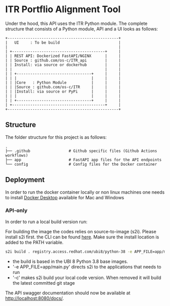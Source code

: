 # ITR Portflio Alignment Tool

Under the hood, this API uses the ITR Python module. The complete structure that consists of a Python module, API and a UI looks as follows:

    +-------------------------------------------------+
    |   UI     : To be build                          |
    |                                                 |
    | +-----------------------------------------+     |
    | | REST API: Dockerized FastAPI/NGINX      |     |
    | | Source : github.com/os-c/ITR_api        |     |
    | | Install: via source or dockerhub        |     |
    | |                                         |     |
    | | +---------------------------------+     |     |
    | | |                                 |     |     |
    | | |Core   : Python Module           |     |     |
    | | |Source : github.com/os-c/ITR     |     |     |
    | | |Install: via source or PyPi      |     |     |
    | | |                                 |     |     |
    | | +---------------------------------+     |     |
    | +-----------------------------------------+     |
    +-------------------------------------------------+


## Structure
The folder structure for this project is as follows:

    .
    ├── .github                 # Github specific files (Github Actions workflows)
    ├── app                     # FastAPI app files for the API endpoints
    └── config                  # Config files for the Docker container

## Deployment
In order to run the docker container locally or non linux machines one needs to install [Docker Desktop](https://www.docker.com/products/docker-desktop) available for Mac and Windows

### API-only

In order to run a local build version run:

For building the image the codes relies on source-to-image (s2i). Please install s2i first. the CLI can be found [here](https://github.com/openshift/source-to-image/releases/). Make sure the install location is added to the PATH variable.
```bash
s2i build . registry.access.redhat.com/ubi8/python-38 -e APP_FILE=app/main.py [YOUR REPO]/[NAME]:[YOUR_TAG] -c
```
- the build is based in the UBI 8 Python 3.8 base images.
- '-e APP_FILE=app/main.py' directs s2i to the applications that needs to run
- '-c' makes s2i build your local code version. When removed it will build the latest committed git stage


The API swagger documentation should now be available at [http://localhost:8080/docs/](http://localhost:8080/docs/).